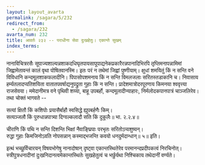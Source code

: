 ```yaml
---
layout: layout_avarta
permalink: /sagara/5/232
redirect_from:
  - /sagara/232
avarta_num: 232
title: आवर्तः २३२ -- पराधीना सेवा दुःखहेतुः। एकान्ते सुखम्
index_terms: 
---
```


नानाविचित्ररसैः सूपाज्यशाल्यन्नशाकदधिघृतपायसापूपाद्यनेकप्रकारैरन्नपानादिभिरपि
तृप्तिमनापन्नामिमां जिह्वामेतावन्तं कालं वृथा पोषितवानस्मि। इतः परं न
तथेमां जिह्वां पुष्णीयाम्। क्षुधां शमयितुं किं न सन्ति वने विविधानि कन्दमूलशाकफलादीनि। पिपासोपशमनाय किं न सन्ति विमलजलाः सरितस्तडाकानि च। निवासाय हर्म्यतलादप्यतिशयिता वातातपवर्षाद्यनुपद्रुता गुहाः
किं न सन्ति। प्रादेशमात्रोदरपूरणाय किमनया श्ववृत्त्या राजसेवया। ममेदानीमत्र वने पृथिवी शय्या, बाहू उपबर्हो, कन्दमूलादीन्याहारः, निर्मलोदकपानपात्रं चाञ्जलिरेव। तथा चोक्तं भागवते --

सत्यां क्षितौ किं कशिपोः प्रयासैर्बाहौ स्वसिद्धे ह्युपबर्हणैः किम्।  
सत्यञ्जलौ किं पुरुधान्नपात्र्या
दिग्वल्कलादौ सति किं दुकूलैः॥ भा. २.२.४॥

चीराणि किं पथि न सन्ति दिशन्ति भिक्षां
नैवाङ्घ्रिपाः परभृतः सरितोऽप्यशुष्यन्।  
रुद्धा गुहाः किमजिनोऽवति नोपसन्नान्
कस्माद्भजन्ति कवयो धनदुर्मदान्धान्॥ ५॥ इति।

इत्थं भच्छुर्विचारयन् विषयभोगेषु नानादोषान् दृष्ट्वा एकान्तस्थितेरेव
परमानन्दप्रदीपकत्वं निरचिनोत्। स्त्रीपुत्रधनादीनां दुःखनिदानत्वमेकान्तस्थितेः सुखहेतुत्वं च भर्छुर्यथा निश्चिकाय तथेदानीं वर्ण्यते।